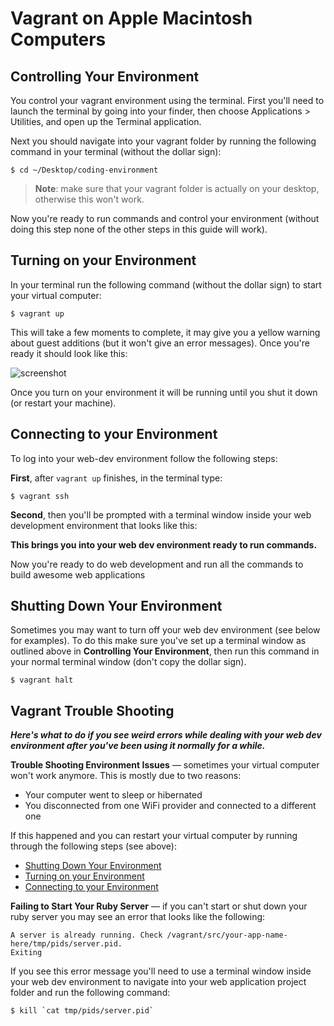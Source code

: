 # Vagrant on Apple Macintosh Computers

## Controlling Your Environment

You control your vagrant environment using the terminal. First you'll need to launch the terminal by going into your finder, then choose Applications > Utilities, and open up the Terminal application.

Next you should navigate into your vagrant folder by running the following command in your terminal (without the dollar sign):

```
$ cd ~/Desktop/coding-environment
```

> **Note**: make sure that your vagrant folder is actually on your desktop, otherwise this won't work.

Now you're ready to run commands and control your environment (without doing this step none of the other steps in this guide will work).

## Turning on your Environment

In your terminal run the following command (without the dollar sign) to start your virtual computer:

```
$ vagrant up
```

This will take a few moments to complete, it may give you a yellow warning about guest additions (but it won't give an error messages). Once you're ready it should look like this:

![screenshot](https://online.bootcampspot.com/assets/vagrant-up-77f3d72e31e09a89ee193e6040555cdb602b474d0b4978208afb0750030a7fc2.png)

Once you turn on your environment it will be running until you shut it down (or restart your machine).

## Connecting to your Environment
To log into your web-dev environment follow the following steps:

**First**, after `vagrant up` finishes, in the terminal type:

```
$ vagrant ssh
```

**Second**, then you'll be prompted with a terminal window inside your web development environment that looks like this:

 **This brings you into your web dev environment ready to run commands.**


Now you're ready to do web development and run all the commands to build awesome web applications

## Shutting Down Your Environment

Sometimes you may want to turn off your web dev environment (see below for examples). To do this make sure you've set up a terminal window as outlined above in **Controlling Your Environment**, then run this command in your normal terminal window (don't copy the dollar sign).

```
$ vagrant halt
```

## Vagrant Trouble Shooting

**_Here's what to do if you see weird errors while dealing with your web dev environment after you've been using it normally for a while._**

**Trouble Shooting Environment Issues** — sometimes your virtual computer won't work anymore. This is mostly due to two reasons:

* Your computer went to sleep or hibernated
* You disconnected from one WiFi provider and connected to a different one

If this happened and you can restart your virtual computer by running through the following steps (see above):

* [Shutting Down Your Environment](#)
* [Turning on your Environment](#)
* [Connecting to your Environment](#)

**Failing to Start Your Ruby Server** — if you can't start or shut down your ruby server you may see an error that looks like the following:

```
A server is already running. Check /vagrant/src/your-app-name-here/tmp/pids/server.pid.
Exiting
```

If you see this error message you'll need to use a terminal window inside your web dev environment to navigate into your web application project folder and run the following command: 

```
$ kill `cat tmp/pids/server.pid`
```